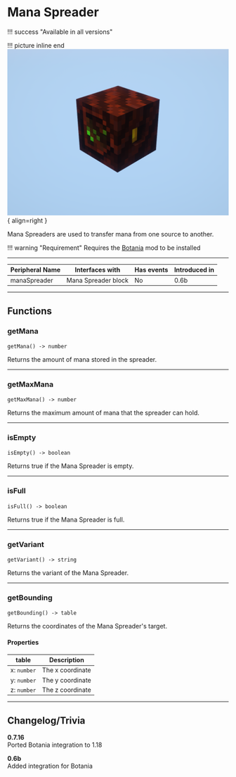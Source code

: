 # Mana Spreader

!!! success "Available in all versions"

!!! picture inline end
    ![!Image of the Mana Spreader block](/../assets/images/previews/mana_spreader.png){ align=right }

Mana Spreaders are used to transfer mana from one source to another.

!!! warning "Requirement"
    Requires the [Botania](https://www.curseforge.com/minecraft/mc-mods/botania) mod to be installed

<p class="picture-spacing" style="--ps:1.9rem;"></p>

---

<center>

| Peripheral Name | Interfaces with     | Has events | Introduced in |
| --------------- | ------------------- | ---------- | ------------- |
| manaSpreader    | Mana Spreader block | No         | 0.6b          |

</center>

---

## Functions

### getMana
```
getMana() -> number
```
Returns the amount of mana stored in the spreader.

---

### getMaxMana
```
getMaxMana() -> number
```
Returns the maximum amount of mana that the spreader can hold.

---

### isEmpty
```
isEmpty() -> boolean
```
Returns true if the Mana Spreader is empty.

---

### isFull
```
isFull() -> boolean
```
Returns true if the Mana Spreader is full.

---

### getVariant
```
getVariant() -> string
```
Returns the variant of the Mana Spreader.

---

### getBounding
```
getBounding() -> table
```
Returns the coordinates of the Mana Spreader's target.

#### Properties

| table       | Description                                 |
| ----------- | ------------------------------------------- |
| x: `number` | The x coordinate                            |
| y: `number` | The y coordinate                            |
| z: `number` | The z coordinate                            |

---

## Changelog/Trivia

**0.7.16**  
Ported Botania integration to 1.18

**0.6b**  
Added integration for Botania
